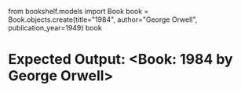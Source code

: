 from bookshelf.models import Book
book = Book.objects.create(title="1984", author="George Orwell", publication_year=1949)
book
# Expected Output: <Book: 1984 by George Orwell>
